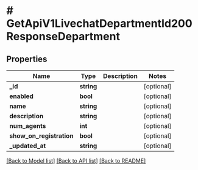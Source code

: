 # # GetApiV1LivechatDepartmentId200ResponseDepartment

## Properties

Name | Type | Description | Notes
------------ | ------------- | ------------- | -------------
**_id** | **string** |  | [optional]
**enabled** | **bool** |  | [optional]
**name** | **string** |  | [optional]
**description** | **string** |  | [optional]
**num_agents** | **int** |  | [optional]
**show_on_registration** | **bool** |  | [optional]
**_updated_at** | **string** |  | [optional]

[[Back to Model list]](../../README.md#models) [[Back to API list]](../../README.md#endpoints) [[Back to README]](../../README.md)
